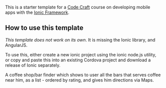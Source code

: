 This is a starter template for a [Code Craft](https://codecraftpro.com/) course on developing mobile apps with the [Ionic Framework](http://ionicframework.com/).

## How to use this template

*This template does not work on its own*. It is missing the Ionic library, and AngularJS.

To use this, either create a new ionic project using the ionic node.js utility, or copy and paste this into an existing Cordova project and download a release of Ionic separately.

A coffee shop/bar finder which shows to user all the bars that serves coffee near him, as a list - ordered by rating, and gives him directions via Maps. 